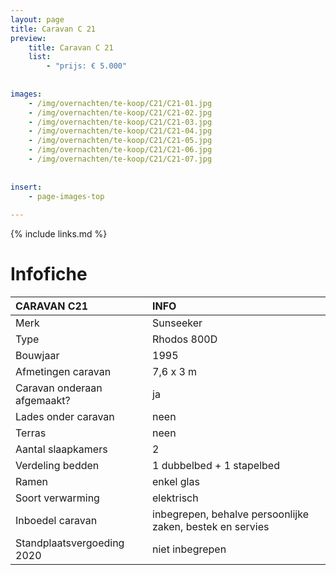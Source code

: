 ```yaml
---
layout: page
title: Caravan C 21
preview: 
    title: Caravan C 21
    list:
        - "prijs: € 5.000"
        
        
images:
    - /img/overnachten/te-koop/C21/C21-01.jpg
    - /img/overnachten/te-koop/C21/C21-02.jpg
    - /img/overnachten/te-koop/C21/C21-03.jpg
    - /img/overnachten/te-koop/C21/C21-04.jpg
    - /img/overnachten/te-koop/C21/C21-05.jpg
    - /img/overnachten/te-koop/C21/C21-06.jpg
    - /img/overnachten/te-koop/C21/C21-07.jpg
    
    
insert:
    - page-images-top
    
---
```


{% include links.md %}



# Infofiche 

CARAVAN C21                 | INFO        | 
:---------------------------|:------------|
Merk                        |Sunseeker
Type                        |Rhodos 800D
Bouwjaar                    |1995
Afmetingen caravan          |7,6 x 3 m
Caravan onderaan afgemaakt? |ja
Lades onder caravan         |neen
Terras                      |neen
Aantal slaapkamers          |2
Verdeling bedden            |1 dubbelbed + 1 stapelbed
Ramen                       |enkel glas
Soort verwarming            |elektrisch
Inboedel caravan            |inbegrepen, behalve persoonlijke zaken, bestek en servies
Standplaatsvergoeding 2020  |niet inbegrepen